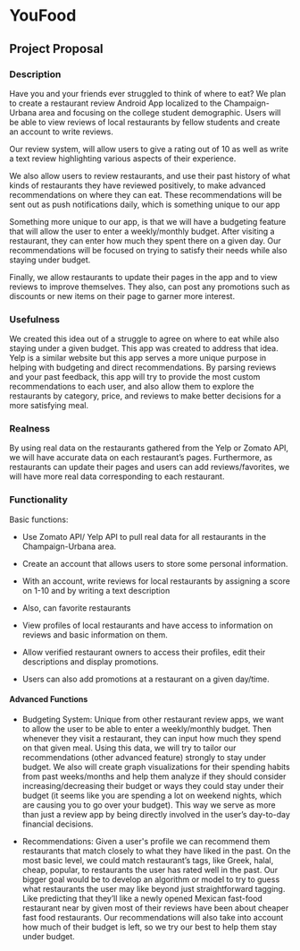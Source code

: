 # YouFood
## Project Proposal

### Description

Have you and your friends ever struggled to think of where to eat? We plan to create a restaurant review Android App localized to the Champaign-Urbana area and focusing on the college student demographic. Users will be able to view reviews of local restaurants by fellow students and create an account to write reviews. 

Our review system, will allow users to give a rating out of 10 as well as write a text review highlighting various aspects of their experience.

We also allow users to review restaurants, and use their past history of what kinds of restaurants they have reviewed positively, to make advanced recommendations on where they can eat. These recommendations will be sent out as push notifications daily, which is something unique to our app

Something more unique to our app, is that we will have a budgeting feature that will allow the user to enter a weekly/monthly budget. After visiting a restaurant, they can enter how much they spent there on a given day. Our recommendations will be focused on trying to satisfy their needs while also staying under budget.

Finally, we allow restaurants to update their pages in the app and to view reviews to improve themselves. They also, can post any promotions such as discounts or new items on their page to garner more interest.

### Usefulness

We created this idea out of a struggle to agree on where to eat while also staying under a given budget. This app was created to address that idea. Yelp is a similar website but this app serves a more unique purpose in helping with budgeting and direct recommendations. By parsing reviews and your past feedback, this app will try to provide the most custom recommendations to each user, and also allow them to explore the restaurants by category, price, and reviews to make better decisions for a more satisfying meal. 

### Realness

By using real data on the restaurants gathered from the Yelp or Zomato API, we will have accurate data on each restaurant’s pages. Furthermore, as restaurants can update their pages and users can add reviews/favorites, we will have more real data corresponding to each restaurant.

### Functionality
Basic functions:

- Use Zomato API/ Yelp API to pull real data for all restaurants in the Champaign-Urbana area.

- Create an account that allows users to store some personal information.

- With an account, write reviews for local restaurants by assigning a score on 1-10 and by writing a text description

- Also, can favorite restaurants

- View profiles of local restaurants and have access to information on reviews and basic 	information on them.

- Allow verified restaurant owners to access their profiles, edit their descriptions and display promotions. 

- Users can also add promotions at a restaurant on a given day/time.

#### Advanced Functions
- Budgeting System: Unique from other restaurant review apps, we want to allow the user to be able to enter a weekly/monthly budget. Then whenever they visit a restaurant, they can input how much they spend on that given meal. Using this data, we will try to tailor our recommendations (other advanced feature) strongly to stay under budget. We also will create graph visualizations for their spending habits from past weeks/months and help them analyze if they should consider increasing/decreasing their budget or ways they could stay under their budget (it seems like you are spending a lot on weekend nights, which are causing you to go over your budget). This way we serve as more than just a review app by being directly involved in the user’s day-to-day financial decisions.

- Recommendations: Given a user's profile we can recommend them restaurants that match closely to what they have liked in the past. On the most basic level, we could match restaurant’s tags, like Greek, halal, cheap, popular, to restaurants the user has rated well in the past. Our bigger goal would be to develop an algorithm or model to try to guess what restaurants the user may like beyond just straightforward tagging. Like predicting that they’ll like a newly opened Mexican fast-food restaurant near by given most of their reviews have been about cheaper fast food restaurants. Our recommendations will also take into account how much of their budget is left, so we try our best to help them stay under budget.
